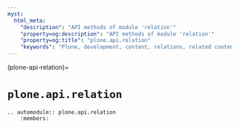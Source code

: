 ```yaml
---
myst:
  html_meta:
    "description": "API methods of module 'relation'"
    "property=og:description": "API methods of module 'relation'"
    "property=og:title": "plone.api.relation"
    "keywords": "Plone, development, content, relations, related content, API"
---
```


(plone-api-relation)=

# `plone.api.relation`

```{eval-rst}
.. automodule:: plone.api.relation
    :members:
```
